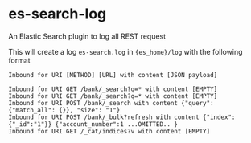 # es-search-log

An Elastic Search plugin to log all REST request

This will create a log `es-search.log` in `{es_home}/log` with the following format

`Inbound for URI [METHOD] [URL] with content [JSON payload]`

```
Inbound for URI GET /bank/_search?q=* with content [EMPTY]
Inbound for URI GET /bank/_search?q=* with content [EMPTY]
Inbound for URI POST /bank/_search with content {"query": {"match_all": {}}, "size": "1"}
Inbound for URI POST /bank/_bulk?refresh with content {"index":{"_id":"1"}} {"account_number":1 ...OMITTED.. }
Inbound for URI GET /_cat/indices?v with content [EMPTY]
```